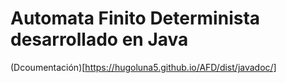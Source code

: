 # Automata Finito Determinista desarrollado en Java

(Dcoumentación)[https://hugoluna5.github.io/AFD/dist/javadoc/]
